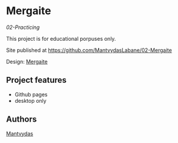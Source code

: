 # Mergaite

_02-Practicing_

This project is for educational porpuses only.

Site published at https://github.com/MantvydasLabane/02-Mergaite

Design: [Mergaite](https://cdn.discordapp.com/attachments/850245533838868480/850246211415834634/unknown.png)

## Project features

- Github pages
- desktop only

## Authors

[Mantvydas](https://github.com/MantvydasLabane)